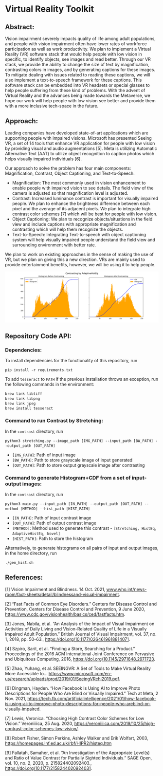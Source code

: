 # Virtual Reality Toolkit

## Abstract:

Vision impairment severely impacts quality of life among adult populations, and people
with vision impairment often have lower rates of workforce participation as well as work
productivity. We plan to implement a Virtual Reality (VR) software stack that would help
people with low vision in specific, to identify objects, see images and read better. Through
our VR stack, we provide the ability to change the size of text by magnification, contrasting
colors in images, and by generating captions for these images. To mitigate dealing with issues
related to reading these captions, we will also implement a text-to-speech framework for
these captions. This software stack can be embedded into VR headsets
or special glasses to help people suffering from these kind of problems. With the advent of
Virtual Reality and the advances being made towards the Metaverse, we hope our work will
help people with low vision see better and provide them with a more inclusive tech-space in
the future.


## Approach:

Leading companies have developed state-of-art applications which are supporting people with impaired visions. Microsoft has presented Seeing VR, a set of 14 tools that enhance VR application for people with low vision by providing visual and audio augmentations [5]. Meta is utilizing Automatic Alternative Text (AAT) to utilize object recognition to caption photos which helps
visually impaired individuals [6].

Our approach to solve the problem has four main components: Magnification, Contrast, Object
Captioning, and Text-to-Speech.

- Magnification: The most commonly used in vision enhancement to enable people with
impaired vision to see details. The field view of the camera is adjusted so that magnification
level is adjusted.
- Contrast: Increased luminance contrast is important for visually impaired people. We
plan to enhance the brightness difference between each pixel and the average of its adjacent
pixels. We plan to integrate high contrast color schemes [7] which will be best for people
with low vision.
- Object Captioning: We plan to recognize objects/situations in the field view and include
captions with appropriate magnification and contrasting which will help them recognize
the objects.
- Text-to-Speech: Integrating Text-to-speech with object captioning system will help
visually impaired people understand the field view and surrounding environment with
better rate.

We plan to work on existing approaches in the sense of making the use of VR, but we plan on giving
this a new direction. VRs are mainly used to provide entertainment benefits, however, we will be using it to help people.

![Contrasting Techniques](images/contrast_histograms/histogram/adaptive/reindeer.png "Reindeer Histogram")

## Repository Code API:

### Dependencies:

To install dependencies for the functionality of this repository, run

```
pip install -r requirements.txt
```

To add `tesseract` to `PATH` if the previous installation throws an exception, run the following commands in the environment:

```
brew link libtiff                     
brew link libpng
brew link jpeg
brew install tesseract
```

### Command to run Contrast by Stretching:

In the `contrast` directory, run

```
python3 stretching.py --image_path [IMG_PATH] --input_path [BW_PATH] --output_path [OUT_PATH]
```

- `[IMG_PATH]`: Path of input image
- `[BW_PATH]`: Path to store grayscale image of input generated
- `[OUT_PATH]`: Path to store output grayscale image after contrasting

### Command to generate Histogram+CDF from a set of input-output images:

In the `contrast` directory, run

```
python3 main.py --input_path [IN_PATH] --output_path [OUT_PATH] --method [METHOD] --hist_path [HIST_PATH]
```

- `[IN_PATH]`: Path of input contrast image
- `[OUT_PATH]`: Path of output contrast image
- `[METHOD]`: Method used to generate this contrast - `[Stretching, HistEq, AdaptiveHistEq, Novel]`
- `[HIST_PATH]`: Path to store the histogram

Alternatively, to generate histograms on all pairs of input and output images, in the home directory, run

```
./gen_hist.sh
```

## References:

[1] Vision Impairment and Blindness. 14 Oct. 2021, www.who.int/news-room/fact-sheets/detail/blindnessand-visual-impairment.

[2] “Fast Facts of Common Eye Disorders.” Centers for Disease Control and Prevention, Centers
for Disease Control and Prevention, 9 June 2020, https://www.cdc.gov/visionhealth/basics/ced/fastfacts.htm.

[3] Jones, Nabila, et al. “An Analysis of the Impact of Visual Impairment on Activities of Daily Living and Vision-Related Quality of Life in a Visually Impaired Adult Population.” British Journal of Visual Impairment, vol. 37, no. 1, 2018, pp. 50–63., https://doi.org/10.1177/0264619618814071.

[4] Szpiro, Sarit, et al. “Finding a Store, Searching for a Product.” Proceedings of the 2016 ACM International Joint Conference on Pervasive and Ubiquitous Computing, 2016, https://doi.org/10.1145/2971648.2971723.

[5] Zhao, Yuhang, et al. SEEINGVR: A Set of Tools to Make Virtual Reality More Accessible to... https://www.microsoft.com/en-us/research/uploads/prod/2019/01/SeeingVRchi2019.pdf.

[6] Dingman, Hayden. “How Facebook Is Using AI to Improve Photo Descriptions for People Who Are Blind or Visually Impaired.” Tech at Meta, 2 Nov. 2021, https://tech.fb.com/artificialintelligence/2021/01/how-facebook-is-using-ai-to-improve-photo-descriptions-for-people-who-areblind-or-visually-impaired.

[7] Lewis, Veronica. “Choosing High Contrast Color Schemes for Low Vision.” Veroniiiica, 25 Aug. 2020, https://veroniiiica.com/2019/10/25/high-contrast-color-schemes-low-vision/.

[8] Robert Fisher, Simon Perkins, Ashley Walker and Erik Wolfart, 2003, https://homepages.inf.ed.ac.uk/rbf/HIPR2/histeq.htm

[9] Fallatah, Samaher, et al. “An Investigation of the Appropriate Level(s) and Ratio of Value Contrast for Partially Sighted Individuals.” SAGE Open, vol. 10, no. 2, 2020, p. 215824402092403., https://doi.org/10.1177/2158244020924031.
